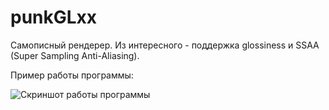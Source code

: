 # punkGLxx

Самописный рендерер. Из интересного - поддержка glossiness и SSAA (Super Sampling Anti-Aliasing).

Пример работы программы:

![Скриншот работы программы](https://github.com/rarita/punkGLxx2/blob/master/dump.bmp)
